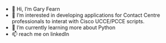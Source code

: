 - 👋 Hi, I’m Gary Fearn
- 👀 I’m interested in developing applications for Contact Centre professionals to interat with Cisco UCCE/PCCE scripts.
- 🌱 I’m currently learning more about Python
- 📫 reach me on linkedIn

<!---
garyfearn/garyfearn is a ✨ special ✨ repository because its `README.md` (this file) appears on your GitHub profile.
You can click the Preview link to take a look at your changes.
--->
